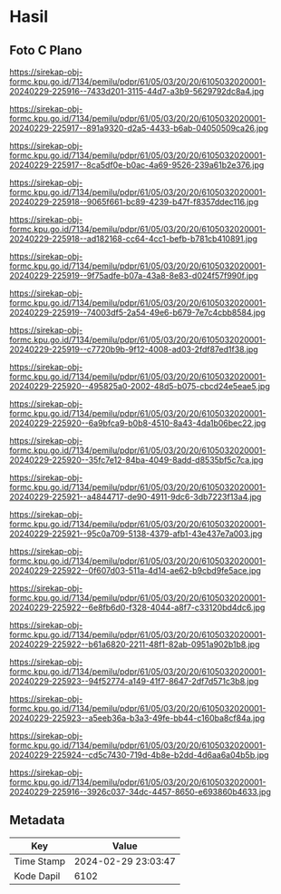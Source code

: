 # Hasil

## Foto C Plano

https://sirekap-obj-formc.kpu.go.id/7134/pemilu/pdpr/61/05/03/20/20/6105032020001-20240229-225916--7433d201-3115-44d7-a3b9-5629792dc8a4.jpg

https://sirekap-obj-formc.kpu.go.id/7134/pemilu/pdpr/61/05/03/20/20/6105032020001-20240229-225917--891a9320-d2a5-4433-b6ab-04050509ca26.jpg

https://sirekap-obj-formc.kpu.go.id/7134/pemilu/pdpr/61/05/03/20/20/6105032020001-20240229-225917--8ca5df0e-b0ac-4a69-9526-239a61b2e376.jpg

https://sirekap-obj-formc.kpu.go.id/7134/pemilu/pdpr/61/05/03/20/20/6105032020001-20240229-225918--9065f661-bc89-4239-b47f-f8357ddec116.jpg

https://sirekap-obj-formc.kpu.go.id/7134/pemilu/pdpr/61/05/03/20/20/6105032020001-20240229-225918--ad182168-cc64-4cc1-befb-b781cb410891.jpg

https://sirekap-obj-formc.kpu.go.id/7134/pemilu/pdpr/61/05/03/20/20/6105032020001-20240229-225919--9f75adfe-b07a-43a8-8e83-d024f57f990f.jpg

https://sirekap-obj-formc.kpu.go.id/7134/pemilu/pdpr/61/05/03/20/20/6105032020001-20240229-225919--74003df5-2a54-49e6-b679-7e7c4cbb8584.jpg

https://sirekap-obj-formc.kpu.go.id/7134/pemilu/pdpr/61/05/03/20/20/6105032020001-20240229-225919--c7720b9b-9f12-4008-ad03-2fdf87ed1f38.jpg

https://sirekap-obj-formc.kpu.go.id/7134/pemilu/pdpr/61/05/03/20/20/6105032020001-20240229-225920--495825a0-2002-48d5-b075-cbcd24e5eae5.jpg

https://sirekap-obj-formc.kpu.go.id/7134/pemilu/pdpr/61/05/03/20/20/6105032020001-20240229-225920--6a9bfca9-b0b8-4510-8a43-4da1b06bec22.jpg

https://sirekap-obj-formc.kpu.go.id/7134/pemilu/pdpr/61/05/03/20/20/6105032020001-20240229-225920--35fc7e12-84ba-4049-8add-d8535bf5c7ca.jpg

https://sirekap-obj-formc.kpu.go.id/7134/pemilu/pdpr/61/05/03/20/20/6105032020001-20240229-225921--a4844717-de90-4911-9dc6-3db7223f13a4.jpg

https://sirekap-obj-formc.kpu.go.id/7134/pemilu/pdpr/61/05/03/20/20/6105032020001-20240229-225921--95c0a709-5138-4379-afb1-43e437e7a003.jpg

https://sirekap-obj-formc.kpu.go.id/7134/pemilu/pdpr/61/05/03/20/20/6105032020001-20240229-225922--0f607d03-511a-4d14-ae62-b9cbd9fe5ace.jpg

https://sirekap-obj-formc.kpu.go.id/7134/pemilu/pdpr/61/05/03/20/20/6105032020001-20240229-225922--6e8fb6d0-f328-4044-a8f7-c33120bd4dc6.jpg

https://sirekap-obj-formc.kpu.go.id/7134/pemilu/pdpr/61/05/03/20/20/6105032020001-20240229-225922--b61a6820-2211-48f1-82ab-0951a902b1b8.jpg

https://sirekap-obj-formc.kpu.go.id/7134/pemilu/pdpr/61/05/03/20/20/6105032020001-20240229-225923--94f52774-a149-41f7-8647-2df7d571c3b8.jpg

https://sirekap-obj-formc.kpu.go.id/7134/pemilu/pdpr/61/05/03/20/20/6105032020001-20240229-225923--a5eeb36a-b3a3-49fe-bb44-c160ba8cf84a.jpg

https://sirekap-obj-formc.kpu.go.id/7134/pemilu/pdpr/61/05/03/20/20/6105032020001-20240229-225924--cd5c7430-719d-4b8e-b2dd-4d6aa6a04b5b.jpg

https://sirekap-obj-formc.kpu.go.id/7134/pemilu/pdpr/61/05/03/20/20/6105032020001-20240229-225916--3926c037-34dc-4457-8650-e693860b4633.jpg


## Metadata

| Key        | Value               |
| ---------- | ------------------- |
| Time Stamp | 2024-02-29 23:03:47 |
| Kode Dapil | 6102                |



